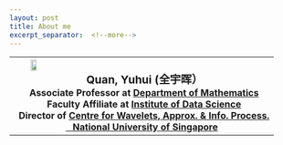 ```yaml
---
layout: post
title: About me
excerpt_separator:  <!--more-->
---
```


<table>
<tbody>
<tr>
<th><img src="https://yanzhao.scut.edu.cn/public/GetPhotoFile.aspx?file=iPEeevCNsCC!B844T52Ngbkgkx4UZmEybWCKTKn9WTD6RRIAZICsH4YHzmYpYWgJ" alt="" align="left" style="width:15%;height:auto" /><br />
<span style="font-size: 120%;"><strong> &ensp;Quan, Yuhui</strong> (全宇晖） </span><br />
<span style="font-size: 100%;"> &ensp;Associate Professor at <a href="http://www.math.nus.edu.sg">Department of Mathematics</a></span><br />
<span style="font-size: 100%;"> &ensp;Faculty Affiliate at <a href="http://ids.nus.edu.sg/index.html">Institute of Data Science</a></span><br />
<span style="font-size: 100%;"> &ensp;Director of <a href="http://www.cwaip.nus.edu.sg">Centre for Wavelets, Approx. &amp; Info. Process.</a></span><br />
<span style="font-size: 100%;"> <a href="http://nus.edu.sg">&ensp;  National University of Singapore</a><br />
</span></th>
</tr>
</tbody>
</table>

